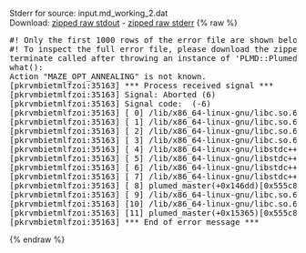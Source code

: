 Stderr for source:  input.md_working_2.dat   
Download: [zipped raw stdout](input.md_working_2.dat.plumed_master.stdout.txt.zip) - [zipped raw stderr](input.md_working_2.dat.plumed_master.stderr.txt.zip) 
{% raw %}
<pre>
#! Only the first 1000 rows of the error file are shown below
#! To inspect the full error file, please download the zipped raw stderr file above
terminate called after throwing an instance of 'PLMD::Plumed::Exception'
what():
Action "MAZE_OPT_ANNEALING" is not known.
[pkrvmbietmlfzoi:35163] *** Process received signal ***
[pkrvmbietmlfzoi:35163] Signal: Aborted (6)
[pkrvmbietmlfzoi:35163] Signal code:  (-6)
[pkrvmbietmlfzoi:35163] [ 0] /lib/x86_64-linux-gnu/libc.so.6(+0x45330)[0x7f0a56445330]
[pkrvmbietmlfzoi:35163] [ 1] /lib/x86_64-linux-gnu/libc.so.6(pthread_kill+0x11c)[0x7f0a5649eb2c]
[pkrvmbietmlfzoi:35163] [ 2] /lib/x86_64-linux-gnu/libc.so.6(gsignal+0x1e)[0x7f0a5644527e]
[pkrvmbietmlfzoi:35163] [ 3] /lib/x86_64-linux-gnu/libc.so.6(abort+0xdf)[0x7f0a564288ff]
[pkrvmbietmlfzoi:35163] [ 4] /lib/x86_64-linux-gnu/libstdc++.so.6(+0xa5ff5)[0x7f0a568a5ff5]
[pkrvmbietmlfzoi:35163] [ 5] /lib/x86_64-linux-gnu/libstdc++.so.6(+0xbb0da)[0x7f0a568bb0da]
[pkrvmbietmlfzoi:35163] [ 6] /lib/x86_64-linux-gnu/libstdc++.so.6(_ZSt10unexpectedv+0x0)[0x7f0a568a5a55]
[pkrvmbietmlfzoi:35163] [ 7] /lib/x86_64-linux-gnu/libstdc++.so.6(+0xa5a6f)[0x7f0a568a5a6f]
[pkrvmbietmlfzoi:35163] [ 8] plumed_master(+0x146dd)[0x555c881076dd]
[pkrvmbietmlfzoi:35163] [ 9] /lib/x86_64-linux-gnu/libc.so.6(+0x2a1ca)[0x7f0a5642a1ca]
[pkrvmbietmlfzoi:35163] [10] /lib/x86_64-linux-gnu/libc.so.6(__libc_start_main+0x8b)[0x7f0a5642a28b]
[pkrvmbietmlfzoi:35163] [11] plumed_master(+0x15365)[0x555c88108365]
[pkrvmbietmlfzoi:35163] *** End of error message ***
</pre>
{% endraw %}
